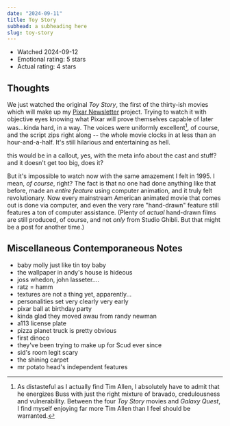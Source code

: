 ```yaml
---
date: "2024-09-11"
title: Toy Story
subhead: a subheading here
slug: toy-story
---
```


- Watched 2024-09-12
- Emotional rating: 5 stars
- Actual rating: 4 stars

## Thoughts

We just watched the original _Toy Story_, the first of the thirty-ish movies
which will make up my [Pixar Newsletter](/pixar) project. Trying to watch it
with objective eyes knowing what Pixar will prove themselves capable of later
was...kinda hard, in a way. The voices were uniformly excellent[^1], of course,
and the script zips right along -- the whole movie clocks in at less than an
hour-and-a-half. It's still hilarious and entertaining as hell.

<p class="callout"> this would be in a callout, yes, with the meta info about
the cast and stuff? and it doesn't get too big, does it? </p>

But it's impossible to watch now with the same amazement I felt in 1995.
I mean, _of course_, right? The fact is that no one had done anything like that
before, made an _entire feature_ using computer animation, and it truly felt
revolutionary. Now every mainstream American animated movie that comes out is
done via computer, and even the very rare "hand-drawn" feature still features
a ton of computer assistance. (Plenty of _actual_ hand-drawn films are still
produced, of course, and not _only_ from Studio Ghibli. But that might be
a post for another time.)

[^1]:
    As distasteful as I actually find Tim Allen, I absolutely have to admit
    that he energizes Buss with just the right mixture of bravado,
    credulousness and vulnerability. Between the four _Toy Story_ movies and
    _Galaxy Quest_, I find myself enjoying far more Tim Allen than I feel
    should be warranted.

## Miscellaneous Contemporaneous Notes

- baby molly just like tin toy baby
- the wallpaper in andy's house is hideous
- joss whedon, john lasseter....
- ratz = hamm
- textures are not a thing yet, apparently...
- personalities set very clearly very early
- pixar ball at birthday party
- kinda glad they moved awau from randy newman
- a113 license plate
- pizza planet truck is pretty obvious
- first dinoco
- they've been trying to make up for Scud ever since
- sid's room legit scary
- the shining carpet
- mr potato head's independent features
